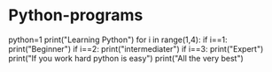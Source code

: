 # Python-programs
python=1
print("Learning  Python")
for i in range(1,4):
  if i==1:
    print("Beginner")
  if i==2:
    print("intermediater")
  if i==3:
    print("Expert")
print("If you work hard python is easy")
print("All the very best")
